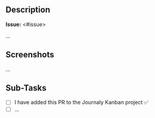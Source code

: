 ## Description

**Issue:** <#issue>

...

## Screenshots

...

## Sub-Tasks

- [ ] I have added this PR to the Journaly Kanban project ✅
- [ ] ...
